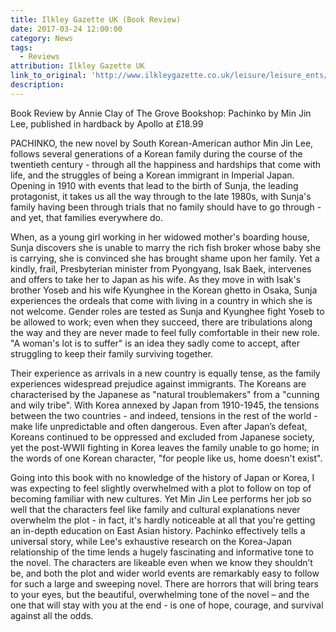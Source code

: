 ```yaml
---
title: Ilkley Gazette UK (Book Review)
date: 2017-03-24 12:00:00
category: News
tags:
  - Reviews
attribution: Ilkley Gazette UK
link_to_original: 'http://www.ilkleygazette.co.uk/leisure/leisure_ents/15180370.A_story_of_survival_against_all_the_odds/'
description:
---
```



Book Review by Annie Clay of The Grove Bookshop: Pachinko by Min Jin Lee, published in hardback by Apollo at &pound;18.99

PACHINKO, the new novel by South Korean-American author Min Jin Lee, follows several generations of a Korean family during the course of the twentieth century - through all the happiness and hardships that come with life, and the struggles of being a Korean immigrant in Imperial Japan. Opening in 1910 with events that lead to the birth of Sunja, the leading protagonist, it takes us all the way through to the late 1980s, with Sunja's family having been through trials that no family should have to go through - and yet, that families everywhere do.

When, as a young girl working in her widowed mother's boarding house, Sunja discovers she is unable to marry the rich fish broker whose baby she is carrying, she is convinced she has brought shame upon her family. Yet a kindly, frail, Presbyterian minister from Pyongyang, Isak Baek, intervenes and offers to take her to Japan as his wife. As they move in with Isak's brother Yoseb and his wife Kyunghee in the Korean ghetto in Osaka, Sunja experiences the ordeals that come with living in a country in which she is not welcome. Gender roles are tested as Sunja and Kyunghee fight Yoseb to be allowed to work; even when they succeed, there are tribulations along the way and they are never made to feel fully comfortable in their new role. "A woman's lot is to suffer" is an idea they sadly come to accept, after struggling to keep their family surviving together.

Their experience as arrivals in a new country is equally tense, as the family experiences widespread prejudice against immigrants. The Koreans are characterised by the Japanese as "natural troublemakers" from a "cunning and wily tribe". With Korea annexed by Japan from 1910-1945, the tensions between the two countries - and indeed, tensions in the rest of the world - make life unpredictable and often dangerous. Even after Japan’s defeat, Koreans continued to be oppressed and excluded from Japanese society, yet the post-WWII fighting in Korea leaves the family unable to go home; in the words of one Korean character, "for people like us, home doesn't exist".

Going into this book with no knowledge of the history of Japan or Korea, I was expecting to feel slightly overwhelmed with a plot to follow on top of becoming familiar with new cultures. Yet Min Jin Lee performs her job so well that the characters feel like family and cultural explanations never overwhelm the plot - in fact, it's hardly noticeable at all that you're getting an in-depth education on East Asian history. Pachinko effectively tells a universal story, while Lee's exhaustive research on the Korea-Japan relationship of the time lends a hugely fascinating and informative tone to the novel. The characters are likeable even when we know they shouldn’t be, and both the plot and wider world events are remarkably easy to follow for such a large and sweeping novel. There are horrors that will bring tears to your eyes, but the beautiful, overwhelming tone of the novel – and the one that will stay with you at the end - is one of hope, courage, and survival against all the odds.